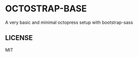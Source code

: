 OCTOSTRAP-BASE
==============

A very basic and minimal octopress setup with bootstrap-sass

## LICENSE

MIT
